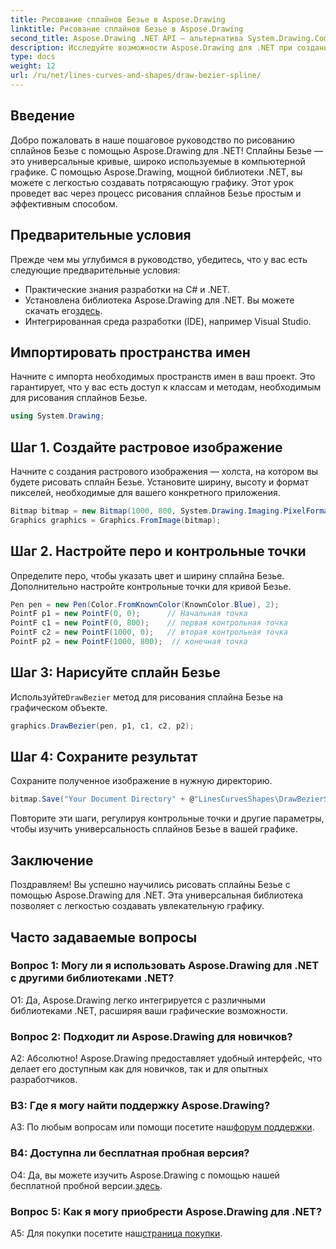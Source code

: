 ```yaml
---
title: Рисование сплайнов Безье в Aspose.Drawing
linktitle: Рисование сплайнов Безье в Aspose.Drawing
second_title: Aspose.Drawing .NET API — альтернатива System.Drawing.Common
description: Исследуйте возможности Aspose.Drawing для .NET при создании потрясающих сплайнов Безье. Следуйте нашему пошаговому руководству для бесшовной разработки графики.
type: docs
weight: 12
url: /ru/net/lines-curves-and-shapes/draw-bezier-spline/
---
```

## Введение

Добро пожаловать в наше пошаговое руководство по рисованию сплайнов Безье с помощью Aspose.Drawing для .NET! Сплайны Безье — это универсальные кривые, широко используемые в компьютерной графике. С помощью Aspose.Drawing, мощной библиотеки .NET, вы можете с легкостью создавать потрясающую графику. Этот урок проведет вас через процесс рисования сплайнов Безье простым и эффективным способом.

## Предварительные условия

Прежде чем мы углубимся в руководство, убедитесь, что у вас есть следующие предварительные условия:

- Практические знания разработки на C# и .NET.
-  Установлена библиотека Aspose.Drawing для .NET. Вы можете скачать его[здесь](https://releases.aspose.com/drawing/net/).
- Интегрированная среда разработки (IDE), например Visual Studio.

## Импортировать пространства имен

Начните с импорта необходимых пространств имен в ваш проект. Это гарантирует, что у вас есть доступ к классам и методам, необходимым для рисования сплайнов Безье.

```csharp
using System.Drawing;
```

## Шаг 1. Создайте растровое изображение

Начните с создания растрового изображения — холста, на котором вы будете рисовать сплайн Безье. Установите ширину, высоту и формат пикселей, необходимые для вашего конкретного приложения.

```csharp
Bitmap bitmap = new Bitmap(1000, 800, System.Drawing.Imaging.PixelFormat.Format32bppPArgb);
Graphics graphics = Graphics.FromImage(bitmap);
```

## Шаг 2. Настройте перо и контрольные точки

Определите перо, чтобы указать цвет и ширину сплайна Безье. Дополнительно настройте контрольные точки для кривой Безье.

```csharp
Pen pen = new Pen(Color.FromKnownColor(KnownColor.Blue), 2);
PointF p1 = new PointF(0, 0);      // Начальная точка
PointF c1 = new PointF(0, 800);    // первая контрольная точка
PointF c2 = new PointF(1000, 0);   // вторая контрольная точка
PointF p2 = new PointF(1000, 800);  // конечная точка
```

## Шаг 3: Нарисуйте сплайн Безье

 Используйте`DrawBezier` метод для рисования сплайна Безье на графическом объекте.

```csharp
graphics.DrawBezier(pen, p1, c1, c2, p2);
```

## Шаг 4: Сохраните результат

Сохраните полученное изображение в нужную директорию.

```csharp
bitmap.Save("Your Document Directory" + @"LinesCurvesShapes\DrawBezierSpline_out.png");
```

Повторите эти шаги, регулируя контрольные точки и другие параметры, чтобы изучить универсальность сплайнов Безье в вашей графике.

## Заключение

Поздравляем! Вы успешно научились рисовать сплайны Безье с помощью Aspose.Drawing для .NET. Эта универсальная библиотека позволяет с легкостью создавать увлекательную графику.

## Часто задаваемые вопросы

### Вопрос 1: Могу ли я использовать Aspose.Drawing для .NET с другими библиотеками .NET?

О1: Да, Aspose.Drawing легко интегрируется с различными библиотеками .NET, расширяя ваши графические возможности.

### Вопрос 2: Подходит ли Aspose.Drawing для новичков?

А2: Абсолютно! Aspose.Drawing предоставляет удобный интерфейс, что делает его доступным как для новичков, так и для опытных разработчиков.

### В3: Где я могу найти поддержку Aspose.Drawing?

 A3: По любым вопросам или помощи посетите наш[форум поддержки](https://forum.aspose.com/c/diagram/17).

### В4: Доступна ли бесплатная пробная версия?

 О4: Да, вы можете изучить Aspose.Drawing с помощью нашей бесплатной пробной версии.[здесь](https://releases.aspose.com/).

### Вопрос 5: Как я могу приобрести Aspose.Drawing для .NET?

 A5: Для покупки посетите наш[страница покупки](https://purchase.aspose.com/buy).